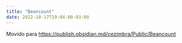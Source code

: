 ```yaml
---
title: "Beancount"
date: 2022-10-17T19:04:00-03:00
---
```


Movido para https://publish.obsidian.md/cezimbra/Public/Beancount
